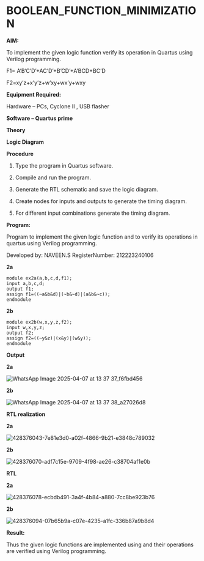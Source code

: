 # BOOLEAN_FUNCTION_MINIMIZATION

**AIM:**

To implement the given logic function verify its operation in Quartus using Verilog programming.

F1= A’B’C’D’+AC’D’+B’CD’+A’BCD+BC’D 

F2=xy’z+x’y’z+w’xy+wx’y+wxy

**Equipment Required:**

Hardware – PCs, Cyclone II , USB flasher

**Software – Quartus prime**

**Theory**

**Logic Diagram**

**Procedure**

1.	Type the program in Quartus software.

2.	Compile and run the program.

3.	Generate the RTL schematic and save the logic diagram.

4.	Create nodes for inputs and outputs to generate the timing diagram.

5.	For different input combinations generate the timing diagram.


**Program:**

Program to implement the given logic function and to verify its operations in quartus using Verilog programming. 

Developed by: NAVEEN.S
RegisterNumber: 212223240106

**2a**
~~~
module ex2a(a,b,c,d,f1);
input a,b,c,d;
output f1;
assign f1=((~a&b&d)|(~b&~d)|(a&b&~c));
endmodule
~~~
**2b**
~~~
module ex2b(w,x,y,z,f2);
input w,x,y,z;
output f2;
assign f2=((~y&z)|(x&y)|(w&y));
endmodule
~~~
**Output**

**2a**

![WhatsApp Image 2025-04-07 at 13 37 37_f6fbd456](https://github.com/user-attachments/assets/afb62b53-039a-4224-a156-5eb6b1e97b16)

**2b**

![WhatsApp Image 2025-04-07 at 13 37 38_a27026d8](https://github.com/user-attachments/assets/c4c0e693-103f-4f3c-a8d9-c1890fe268b0)

**RTL realization**

**2a**

![428376043-7e81e3d0-a02f-4866-9b21-e3848c789032](https://github.com/user-attachments/assets/dc7c5eb9-90c5-48f2-93bb-f6f47d1f1d3d)

**2b**

![428376070-adf7c15e-9709-4f98-ae26-c38704af1e0b](https://github.com/user-attachments/assets/549837b3-336d-4aca-ba44-2d531db537c8)

**RTL**

**2a**

![428376078-ecbdb491-3a4f-4b84-a880-7cc8be923b76](https://github.com/user-attachments/assets/bcf8bc32-2423-4b37-9d47-86e01d398fcb)

**2b**

![428376094-07b65b9a-c07e-4235-a1fc-336b87a9b8d4](https://github.com/user-attachments/assets/e5cf7e3b-0189-4aaf-8b16-1bd6f151e7c1)

**Result:**

Thus the given logic functions are implemented using and their operations are verified using Verilog programming.

